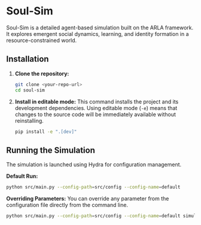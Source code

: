# Soul-Sim

Soul-Sim is a detailed agent-based simulation built on the ARLA framework. It explores emergent social dynamics, learning, and identity formation in a resource-constrained world.

## Installation

1.  **Clone the repository:**
    ```bash
    git clone <your-repo-url>
    cd soul-sim
    ```

2.  **Install in editable mode:**
    This command installs the project and its development dependencies. Using editable mode (`-e`) means that changes to the source code will be immediately available without reinstalling.
    ```bash
    pip install -e ".[dev]"
    ```

## Running the Simulation

The simulation is launched using Hydra for configuration management.

**Default Run:**
```bash
python src/main.py --config-path=src/config --config-name=default
```

**Overriding Parameters:**
You can override any parameter from the configuration file directly from the command line.
```bash
python src/main.py --config-path=src/config --config-name=default simulation.steps=50 agent.vitals.initial_health=150
```
